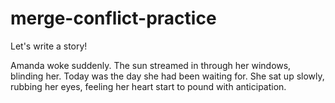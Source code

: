 # merge-conflict-practice #

Let's write a story!

Amanda woke suddenly. The sun streamed in through her windows, blinding her. Today was the day she had been waiting for. She sat up slowly, rubbing her eyes, feeling her heart start to pound with anticipation. 
